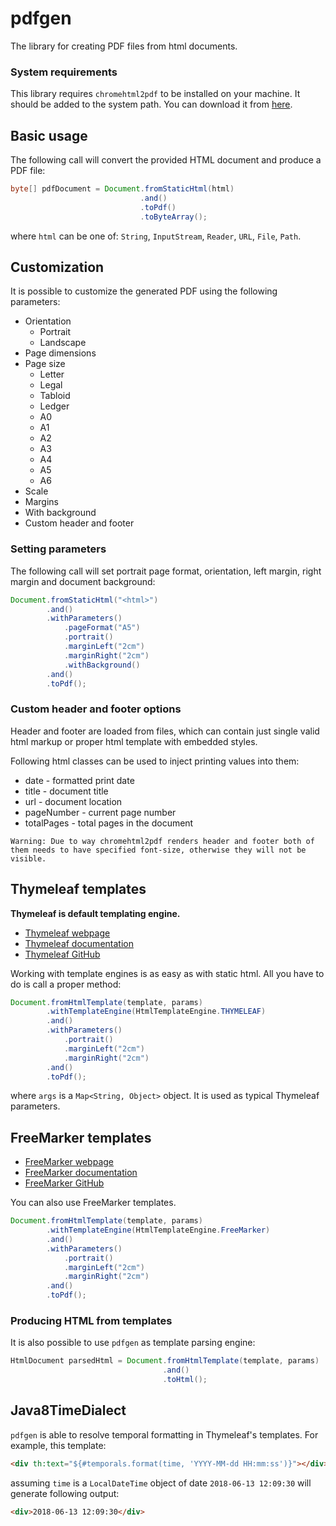 # pdfgen

The library for creating PDF files from html documents.

### System requirements ###

This library requires `chromehtml2pdf` to be installed on your machine. It should be added to the system path. You can download it from [here](https://www.npmjs.com/package/chromehtml2pdf).

Basic usage
---------------

The following call will convert the provided HTML document and produce a PDF file: 

```java
byte[] pdfDocument = Document.fromStaticHtml(html)
                             .and()
                             .toPdf()
                             .toByteArray();
```

where `html` can be one of: `String`, `InputStream`, `Reader`, `URL`, `File`, `Path`. 

Customization
---------------

It is possible to customize the generated PDF using the following parameters:
* Orientation
    * Portrait
    * Landscape
* Page dimensions
* Page size
    * Letter
    * Legal
    * Tabloid
    * Ledger
    * A0
    * A1
    * A2
    * A3
    * A4
    * A5
    * A6
* Scale
* Margins
* With background
* Custom header and footer

### Setting parameters ###

The following call will set portrait page format, orientation, left margin, right margin and document background:
```java
Document.fromStaticHtml("<html>")
        .and()
        .withParameters()
            .pageFormat("A5")
            .portrait()
            .marginLeft("2cm")
            .marginRight("2cm")
            .withBackground()
        .and()
        .toPdf();
```

### Custom header and footer options ###

Header and footer are loaded from files, which can contain just single valid html markup or proper html template with embedded styles.

Following html classes can be used to inject printing values into them:
* date - formatted print date
* title - document title
* url - document location
* pageNumber - current page number
* totalPages - total pages in the document

`Warning: Due to way chromehtml2pdf renders header and footer both of them needs to have specified font-size, otherwise they will not be visible.`


Thymeleaf templates
---------------

**Thymeleaf is default templating engine.**

* [Thymeleaf webpage](https://www.thymeleaf.org/index.html)
* [Thymeleaf documentation](https://www.thymeleaf.org/documentation.html)
* [Thymeleaf GitHub](https://github.com/thymeleaf)

Working with template engines is as easy as with static html. All you have to do is call a proper method:
```java
Document.fromHtmlTemplate(template, params)
        .withTemplateEngine(HtmlTemplateEngine.THYMELEAF)
        .and()
        .withParameters()
            .portrait()
            .marginLeft("2cm")
            .marginRight("2cm")
        .and()
        .toPdf();
```

where `args` is a `Map<String, Object>` object. It is used as typical Thymeleaf parameters.

FreeMarker templates
---------------

* [FreeMarker webpage](https://freemarker.apache.org/)
* [FreeMarker documentation](https://freemarker.apache.org/docs/index.html)
* [FreeMarker GitHub](https://github.com/apache/freemarker)

You can also use FreeMarker templates.

```java
Document.fromHtmlTemplate(template, params)
        .withTemplateEngine(HtmlTemplateEngine.FreeMarker)
        .and()
        .withParameters()
            .portrait()
            .marginLeft("2cm")
            .marginRight("2cm")
        .and()
        .toPdf();
```

### Producing HTML from templates ###

It is also possible to use `pdfgen` as template parsing engine:
```java
HtmlDocument parsedHtml = Document.fromHtmlTemplate(template, params)
                                  .and()
                                  .toHtml();
```

Java8TimeDialect
---------------
`pdfgen` is able to resolve temporal formatting in Thymeleaf's templates. For example, this template:
```html
<div th:text="${#temporals.format(time, 'YYYY-MM-dd HH:mm:ss')}"></div>
```
assuming `time` is a `LocalDateTime` object of date `2018-06-13 12:09:30` will generate following output:
```html
<div>2018-06-13 12:09:30</div>
```

